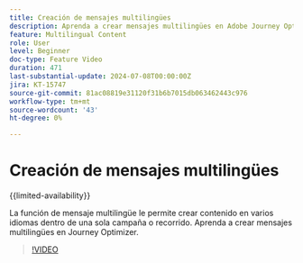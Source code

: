 ```yaml
---
title: Creación de mensajes multilingües
description: Aprenda a crear mensajes multilingües en Adobe Journey Optimizer.
feature: Multilingual Content
role: User
level: Beginner
doc-type: Feature Video
duration: 471
last-substantial-update: 2024-07-08T00:00:00Z
jira: KT-15747
source-git-commit: 81ac08819e31120f31b6b7015db063462443c976
workflow-type: tm+mt
source-wordcount: '43'
ht-degree: 0%

---
```



# Creación de mensajes multilingües

{{limited-availability}}

La función de mensaje multilingüe le permite crear contenido en varios idiomas dentro de una sola campaña o recorrido. Aprenda a crear mensajes multilingües en Journey Optimizer.

>[!VIDEO](https://video.tv.adobe.com/v/3430921/?learn=on)

